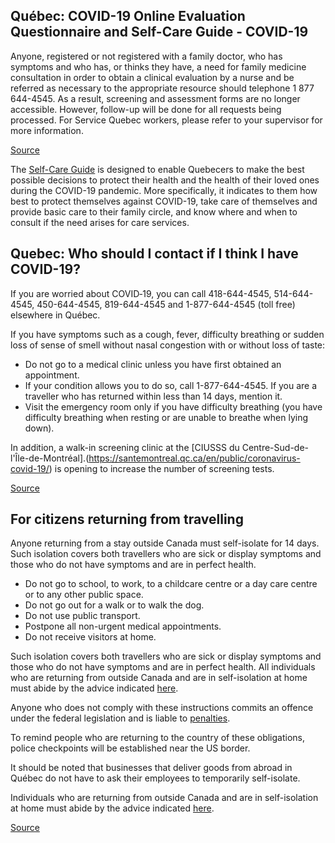 ## Québec: COVID-19 Online Evaluation Questionnaire and Self-Care Guide - COVID-19

Anyone, registered or not registered with a family doctor, who has symptoms and who has, or thinks they have, a need for family medicine consultation in order to obtain a clinical evaluation by a nurse and be referred as necessary to the appropriate resource should telephone 1 877 644-4545. As a result, screening and assessment forms are no longer accessible. However, follow-up will be done for all requests being processed. For Service Quebec workers, please refer to your supervisor for more information.

[Source](https://covid19.quebec.ca/evaluation/)

The [Self-Care Guide](https://publications.msss.gouv.qc.ca/msss/en/document-002492/) is designed to enable Quebecers to make the best possible decisions to protect their health and the health of their loved ones during the COVID-19 pandemic. More specifically, it indicates to them how best to protect themselves against COVID-19, take care of themselves and provide basic care to their family circle, and know where and when to consult if the need arises for care services.

## Quebec: Who should I contact if I think I have COVID-19?

If you are worried about COVID‑19, you can call 418-644-4545, 514-644-4545, 450-644-4545, 819-644-4545 and 1-877-644-4545 (toll free) elsewhere in Québec.

If you have symptoms such as a cough, fever, difficulty breathing or sudden loss of sense of smell without nasal congestion with or without loss of taste:

- Do not go to a medical clinic unless you have first obtained an appointment.
- If your condition allows you to do so, call 1-877-644-4545. If you are a traveller who has returned within less than 14 days, mention it.
- Visit the emergency room only if you have difficulty breathing (you have difficulty breathing when resting or are unable to breathe when lying down).

In addition, a walk-in screening clinic at the [CIUSSS du Centre-Sud-de-l'Île-de-Montréal].(https://santemontreal.qc.ca/en/public/coronavirus-covid-19/) is opening to increase the number of screening tests.

[Source](https://www.quebec.ca/en/health/health-issues/a-z/2019-coronavirus/)

## For citizens returning from travelling

Anyone returning from a stay outside Canada must self-isolate for 14 days. Such isolation covers both travellers who are sick or display symptoms and those who do not have symptoms and are in perfect health.

- Do not go to school, to work, to a childcare centre or a day care centre or to any other public space.
- Do not go out for a walk or to walk the dog.
- Do not use public transport.
- Postpone all non-urgent medical appointments.
- Do not receive visitors at home.

Such isolation covers both travellers who are sick or display symptoms and those who do not have symptoms and are in perfect health. All individuals who are returning from outside Canada and are in self-isolation at home must abide by the advice indicated [here](https://www.google.com/url?q=https://www.quebec.ca/en/health/health-issues/a-z/2019-coronavirus/instructions-for-travellers-covid19/&sa=D&ust=1586888257837000&usg=AFQjCNH0Z7HB90yLU7kWQV8Ydk_uj3JTGg).

Anyone who does not comply with these instructions commits an offence under the federal legislation and is liable to [penalties](https://www.canada.ca/en/public-health/services/diseases/2019-novel-coronavirus-infection/latest-travel-health-advice.html#a2).

To remind people who are returning to the country of these obligations, police checkpoints will be established near the US border.

It should be noted that businesses that deliver goods from abroad in Québec do not have to ask their employees to temporarily self-isolate.

Individuals who are returning from outside Canada and are in self-isolation at home must abide by the advice indicated [here](https://www.quebec.ca/en/health/health-issues/a-z/2019-coronavirus/instructions-directives/).

[Source](https://www.quebec.ca/en/health/health-issues/a-z/2019-coronavirus/instructions-for-travellers-covid19/)
